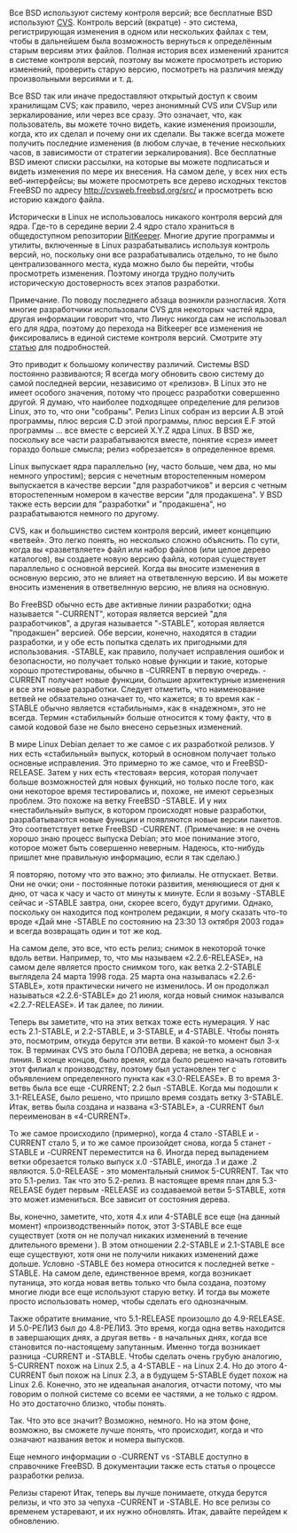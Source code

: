 Все BSD используют систему контроля версий; все бесплатные BSD используют [CVS](http://www.nongnu.org/cvs/). Контроль версий (вкратце) -  это система, регистрирующая изменения в одном или нескольких файлах с тем, чтобы в дальнейшем была возможность вернуться к определённым старым версиям этих файлов. Полная история всех изменений хранится в системе контроля версий, поэтому вы можете просмотреть историю изменений, проверить старую версию, посмотреть на различия между произвольными версиями и т. д.

Все BSD так или иначе предоставляют открытый доступ к своим хранилищам CVS; как правило, через анонимный CVS или CVSup или зеркалирование, или через все сразу. Это означает, что, как пользователь, вы можете точно видеть, какие изменения произошли, когда, кто их сделал и почему они их сделали. Вы также всегда можете получить последние изменения (в любом случае, в течение нескольких часов, в зависимости от стратегии зеркалирования). Все бесплатные BSD имеют списки рассылки, на которые вы можете подписаться и видеть изменения по мере их внесения. На самом деле, у всех них есть веб-интерфейсы; вы можете просмотреть все дерево исходных текстов FreeBSD по адресу http://cvsweb.freebsd.org/src/ и просмотреть всю историю каждого файла.

Исторически в Linux не использовалось никакого контроля версий для ядра. Где-то в середине верии 2.4 ядро стало храниться в общедоступном репозитории [BitKeeper](http://www.bitkeeper.com/). Многие другие программы и утилиты, включенные в Linux разрабатывались используя контроль версий, но, поскольку они все разрабатывались отдельно, то не было централизованного места, куда можно было бы перейти, чтобы просмотреть изменения. Поэтому иногда трудно получить историческую достоверность всех этапов разработки.

Примечание. По поводу последнего абзаца возникли разногласия. Хотя многие разработчики использовали CVS для некоторых частей ядра, другая информации говорит что, что Линус никогда сам не использовал его для ядра, поэтому до перехода на Bitkeeper все изменения не фиксировались в единой системе контроля версий. Смотрите эту [статью](https://www.ics.uci.edu/~wscacchi/Papers/WOSSE-2005/ShaikhCornford.pdf) для подробностей.

Это приводит к большому количеству различий. Системы BSD постоянно развиваются; Я всегда могу обновить свою систему до самой последней версии, независимо от «релизов». В Linux это не имеет особого значения, потому что процесс разработки совершенно другой. Я думаю, что наиболее подходящее определение для релизов Linux, это то, что они "собраны". Релиз Linux собран из версии A.B этой программы, плюс версия C.D этой программы, плюс версия E.F этой программы ... все вместе с версией X.Y.Z ядра Linux. В BSD же, поскольку все части разрабатываются вместе, понятие «срез» имеет гораздо больше смысла; релиз «обрезается» в определенное время.

Linux выпускает ядра параллельно (ну, часто больше, чем два, но мы немного упростим); версия с нечетным второстепенным номером выпускается в качестве версии "для разработчиков" и версия с четным второстепенным номером в качестве версии "для продакшена". У BSD также есть версии для "разработки" и "продакшена", но разрабатываются немного по другому.

CVS, как и большинство систем контроля версий, имеет концепцию «ветвей». Это легко понять, но несколько сложно объяснить. По сути, когда вы «разветвляете» файл или набор файлов (или целое дерево каталогов), вы создаете новую версию файла, которая существует параллельно с основной версией. Когда вы вносите изменения в основную версию, это не влияет на ответвленную версию. И вы можете вносить изменения в ответвелнную версию, не влияя на основную.

Во FreeBSD обычно есть две активные линии разработки; одна называется "-CURRENT", которая является версией "для разработчиков", а другая называется "-STABLE", которая является "продакшен" версией. Обе версии, конечно, находятся в стадии разработки, и у обе есть попытка сделать их пригодными для использования. -STABLE, как правило, получает исправления ошибок и безопасности, но получает только новые функции и такие, которые хорошо протестированы, обычно в -CURRENT в первую очередь. -CURRENT получает новые функции, большие архитектурные изменения и все эти новые разработки. Следует отметить, что наименование ветвей не обязательно означает то, что кажется; в то время как -STABLE обычно является «стабильным», как в «надежном», это не всегда. Термин «стабильный» больше относится к тому факту, что в самой кодовой базе не было внесено серьезных изменений.

В мире Linux Debian делает то же самое с их разработкой релизов. У них есть «стабильный» выпуск, который в основном получает только основные исправления. Это примерно то же самое, что и FreeBSD-RELEASE. Затем у них есть «тестовая» версия, которая получает больше возможностей для новых функций, но только после того, как они некоторое время тестировались и, похоже, не имеют серьезных проблем. Это похоже на ветку FreeBSD -STABLE. И у них «нестабильный» выпуск, в котором происходят новые разработки, разрабатываются новые функции и появляются новые версии пакетов. Это соответствует ветке FreeBSD -CURRENT. (Примечание: я не очень хорошо знаю процесс выпуска Debian; это мое понимание этого, которое может быть совершенно неверным. Надеюсь, кто-нибудь пришлет мне правильную информацию, если я так сделаю.)

Я повторяю, потому что это важно; это филиалы. Не отпускает. Ветви. Они не очки; они - постоянные потоки развития, меняющиеся от дня к дню, от часа к часу и часто от минуты к минуте. Если я возьму -STABLE сейчас и -STABLE завтра, они, скорее всего, будут другими. Однако, поскольку он находится под контролем редакции, я могу сказать что-то вроде «Дай мне -STABLE по состоянию на 23:30 13 октября 2003 года» и всегда возвращать один и тот же код.

На самом деле, это все, что есть релиз; снимок в некоторой точке вдоль ветви. Например, то, что мы называем «2.2.6-RELEASE», на самом деле является просто снимком того, как ветка 2.2-STABLE выглядела 24 марта 1998 года. 25 марта она называлась «2.2.6-STABLE», хотя практически ничего не изменилось. И он продолжал называться «2.2.6-STABLE» до 21 июля, когда новый снимок назывался «2.2.7-RELEASE». И так далее, по линии.

Теперь вы заметите, что на этих ветках тоже есть нумерация. У нас есть 2.1-STABLE, и 2.2-STABLE, и 3-STABLE, и 4-STABLE. Чтобы понять это, посмотрим, откуда берутся эти ветви. В какой-то момент был 3-х ток. В терминах CVS это была ГОЛОВА дерева; не ветка, а основная линия. В конце концов, было время, когда было решено начать готовить этот филиал к производству, поэтому был установлен тег с объявлением определенного пункта как «3.0-RELEASE». В то время 3-ветвь была все еще -CURRENT; 2.2 был -STABLE. Когда мы подошли к 3.1-RELEASE, было решено, что пришло время создать ветку 3-STABLE. Итак, ветвь была создана и названа «3-STABLE», а -CURRENT был переименован в «4-CURRENT».

То же самое происходило (примерно), когда 4 стало -STABLE и -CURRENT стало 5, и то же самое произойдет снова, когда 5 станет -STABLE и -CURRENT переместится на 6. Иногда перед выпадением ветки обрезается только выпуск x.0 -STABLE, иногда .1 и даже .2 являются. 5.0-RELEASE - это моментальный снимок 5-CURRENT. Так что это 5.1-релиз. Так что это 5.2-релиз. В настоящее время план для 5.3-RELEASE будет первым -RELEASE из создаваемой ветви 5-STABLE, хотя это может измениться. Все зависит от состояния дерева.

Вы, конечно, заметите, что, хотя 4.x или 4-STABLE все еще (на данный момент) «производственный» поток, этот 3-STABLE все еще существует (хотя он не получал никаких изменений в течение длительного времени ). В этом отношении 2.2-STABLE и 2.1-STABLE все еще существуют, хотя они не получили никаких изменений даже дольше. Условно -STABLE без номера относится к последней ветке -STABLE. На самом деле, единственное время, когда возникает путаница, это когда новая ветвь только что была создана, поэтому многие люди все еще используют старую ветку. И тогда вы можете просто использовать номер, чтобы сделать его однозначным.

Также обратите внимание, что 5.1-RELEASE произошло до 4.9-RELEASE. И 5.0-РЕЛИЗ был до 4.8-РЕЛИЗ. Это время, когда одна ветвь находится в завершающих днях, а другая ветвь - в начальных днях, когда все становится по-настоящему запутанным. Именно тогда возникает разница -CURRENT и -STABLE. Чтобы сделать очень грубую аналогию, 5-CURRENT похож на Linux 2.5, а 4-STABLE - на Linux 2.4. Но до этого 4-CURRENT был похож на Linux 2.3, а в будущем 5-STABLE будет похож на Linux 2.6. Конечно, это не идеальная аналогия, отчасти потому, что мы говорим о полной системе со всеми ее частями, а не только с ядром. Но это достаточно близко, чтобы понять.

Так. Что это все значит? Возможно, немного. Но на этом фоне, возможно, вы сможете лучше понять, что происходит, когда и что означают названия веток и номера выпусков.

Еще немного информации о -CURRENT vs -STABLE доступно в справочнике FreeBSD. В документации также есть статья о процессе разработки релиза.

Релизы стареют
Итак, теперь вы лучше понимаете, откуда берутся релизы, и что это за чепуха -CURRENT и -STABLE. Но все релизы со временем устаревают, и их нужно обновлять. Итак, давайте перейдем к обновлению.
